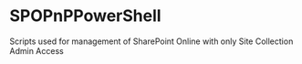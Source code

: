# SPOPnPPowerShell
Scripts used for management of SharePoint Online with only Site Collection Admin Access

